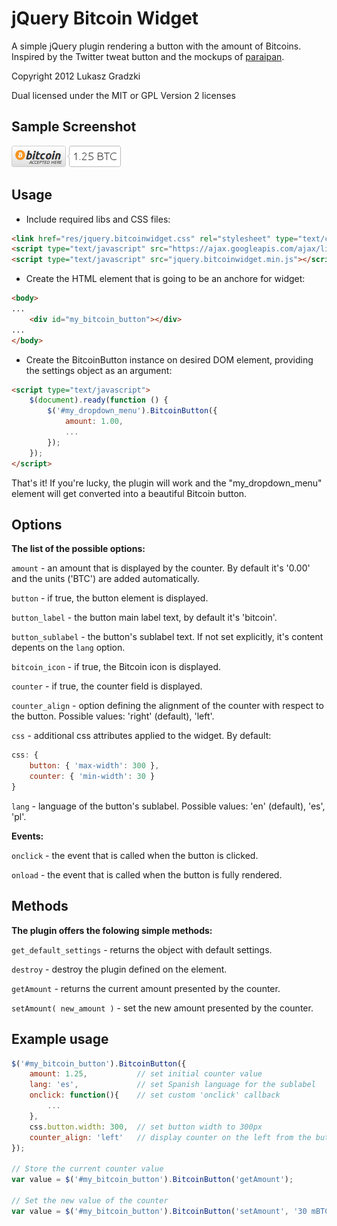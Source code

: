 # jQuery Bitcoin Widget #

A simple jQuery plugin rendering a button with the amount of Bitcoins. Inspired by the Twitter tweat button and the mockups of [paraipan](https://github.com/paraipan).


Copyright 2012 Lukasz Gradzki

Dual licensed under the MIT or GPL Version 2 licenses


## Sample Screenshot ##
![Demo](https://github.com/lgr/jquery-bitcoin/raw/master/demo.png)



## Usage ##

* Include required libs and CSS files:

```html
<link href="res/jquery.bitcoinwidget.css" rel="stylesheet" type="text/css"/>
<script type="text/javascript" src="https://ajax.googleapis.com/ajax/libs/jquery/1.7.2/jquery.min.js"></script>
<script type="text/javascript" src="jquery.bitcoinwidget.min.js"></script>

```


* Create the HTML element that is going to be an anchore for widget:

```html
<body>
...
    <div id="my_bitcoin_button"></div>
...
</body>
```


* Create the BitcoinButton instance on desired DOM element, providing the settings object as an argument:

```html
<script type="text/javascript">
    $(document).ready(function () {
        $('#my_dropdown_menu').BitcoinButton({
            amount: 1.00,
            ...
        });
    });
</script>
```

That's it! If you're lucky, the plugin will work and the "my_dropdown_menu" element will get converted into a beautiful Bitcoin button.


## Options ##

**The list of the possible options:**

`amount` - an amount that is displayed by the counter. By default it's '0.00' and the units ('BTC') are added automatically.

`button` - if true, the button element is displayed.

`button_label` - the button main label text, by default it's 'bitcoin'.

`button_sublabel` - the button's sublabel text. If not set explicitly, it's content depents on the `lang` option.

`bitcoin_icon` - if true, the Bitcoin icon is displayed.

`counter` - if true, the counter field is displayed.

`counter_align` - option defining the alignment of the counter with respect to the button. Possible values: 'right' (default), 'left'.

`css` - additional css attributes applied to the widget. By default:

```js
css: {
    button: { 'max-width': 300 },
    counter: { 'min-width': 30 }
}
```

`lang` - language of the button's sublabel. Possible values: 'en' (default), 'es', 'pl'.

**Events:**

`onclick` - the event that is called when the button is clicked. 

`onload` - the event that is called when the button is fully rendered.


## Methods ##

**The plugin offers the folowing simple methods:**

`get_default_settings` - returns the object with default settings.

`destroy` - destroy the plugin defined on the element.

`getAmount` - returns the current amount presented by the counter.

`setAmount( new_amount )` - set the new amount presented by the counter.


## Example usage ##
```js
$('#my_bitcoin_button').BitcoinButton({
    amount: 1.25,           // set initial counter value 
    lang: 'es',             // set Spanish language for the sublabel
    onclick: function(){    // set custom 'onclick' callback
        ... 
    },
    css.button.width: 300,  // set button width to 300px
    counter_align: 'left'   // display counter on the left from the button.
});

// Store the current counter value 
var value = $('#my_bitcoin_button').BitcoinButton('getAmount');

// Set the new value of the counter 
var value = $('#my_bitcoin_button').BitcoinButton('setAmount', '30 mBTC');
```

